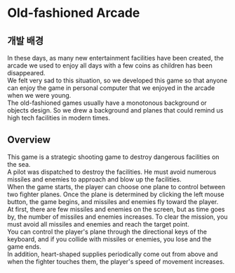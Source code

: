 # Old-fashioned Arcade

## 개발 배경
In these days, as many new entertainment facilities have been created, the arcade we used to enjoy all days with a few coins as children has been disappeared.
<br>
We felt very sad to this situation, so we developed this game so that anyone can enjoy the game in personal computer that we enjoyed in the arcade when we were young.
<br>
The old-fashioned games usually have a monotonous background or objects design. So we drew a background and planes that could remind us high tech facilities in modern times.

## Overview

This game is a strategic shooting game to destroy dangerous facilities on the sea.
<br>
A pilot was dispatched to destroy the facilities.
He must avoid numerous missiles and enemies to approach and blow up the facilities.
<br>
When the game starts, the player can choose one plane to control between two fighter planes. 
Once the plane is determined by clicking the left mouse button, the game begins, and missiles and enemies fly toward the player.
<br>
At first, there are few missiles and enemies on the screen, but as time goes by, the number of missiles and enemies increases.
To clear the mission, you must avoid all missiles and enemies and reach the target point.
<br>
You can control the player's plane through the directional keys of the keyboard, and if you collide with missiles or enemies, you lose and the game ends.
<br>
In addition, heart-shaped supplies periodically come out from above and when the fighter touches them, the player's speed of movement increases.
